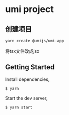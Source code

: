 <!--
 * @Author: hft
 * @Date: 2021-11-23 11:30:12
 * @LastEditors: hft
 * @LastEditTime: 2021-11-23 15:59:36
 * @Description: file content
-->
# umi project

## 创建项目
 
 ```bash
 yarn create @umijs/umi-app
```
将tsx文件改成jsx

## Getting Started

Install dependencies,

```bash
$ yarn
```

Start the dev server,

```bash
$ yarn start
```
